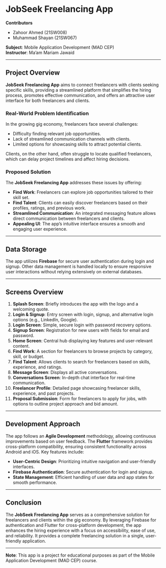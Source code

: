 # JobSeek Freelancing App

**Contributors**  
- Zahoor Ahmed (21SW008)  
- Muhammad Shayan (21SW067)

**Subject**: Mobile Application Development (MAD CEP)  
**Instructor**: Ma’am Mariam Jawaid    

---

## Project Overview

**JobSeek Freelancing App** aims to connect freelancers with clients seeking specific skills, providing a streamlined platform that simplifies the hiring process, promotes effective communication, and offers an attractive user interface for both freelancers and clients.

### Real-World Problem Identification
In the growing gig economy, freelancers face several challenges:
- Difficulty finding relevant job opportunities.
- Lack of streamlined communication channels with clients.
- Limited options for showcasing skills to attract potential clients.

Clients, on the other hand, often struggle to locate qualified freelancers, which can delay project timelines and affect hiring decisions.

### Proposed Solution
The **JobSeek Freelancing App** addresses these issues by offering:
- **Find Work**: Freelancers can explore job opportunities tailored to their skill set.
- **Find Talent**: Clients can easily discover freelancers based on their profiles, ratings, and previous work.
- **Streamlined Communication**: An integrated messaging feature allows direct communication between freelancers and clients.
- **Appealing UI**: The app’s intuitive interface ensures a smooth and engaging user experience.

---

## Data Storage
The app utilizes **Firebase** for secure user authentication during login and signup. Other data management is handled locally to ensure responsive user interactions without relying extensively on external databases.

---

## Screens Overview
1. **Splash Screen**: Briefly introduces the app with the logo and a welcoming quote.
2. **Login & Signup**: Entry screen with login, signup, and alternative login options (e.g., LinkedIn, Google).
3. **Login Screen**: Simple, secure login with password recovery options.
4. **Signup Screen**: Registration for new users with fields for email and password.
5. **Home Screen**: Central hub displaying key features and user-relevant content.
6. **Find Work**: A section for freelancers to browse projects by category, skill, or budget.
7. **Find Talent**: Allows clients to search for freelancers based on skills, experience, and ratings.
8. **Message Screen**: Displays all active conversations.
9. **Conversations Screen**: In-depth chat interface for real-time communication.
10. **Freelancer Profile**: Detailed page showcasing freelancer skills, experience, and past projects.
11. **Proposal Submission**: Form for freelancers to apply for jobs, with options to outline project approach and bid amount.

---

## Development Approach
The app follows an **Agile Development** methodology, allowing continuous improvements based on user feedback. The **Flutter** framework provides cross-platform compatibility, ensuring consistent functionality across Android and iOS. Key features include:
- **User-Centric Design**: Prioritizing intuitive navigation and user-friendly interfaces.
- **Firebase Authentication**: Secure authentication for login and signup.
- **State Management**: Efficient handling of user data and app states for smooth performance.

---

## Conclusion
The **JobSeek Freelancing App** serves as a comprehensive solution for freelancers and clients within the gig economy. By leveraging Firebase for authentication and Flutter for cross-platform development, the app enhances the hiring experience with a focus on accessibility, ease of use, and reliability. It provides a complete freelancing solution in a single, user-friendly application.

--- 

**Note**: This app is a project for educational purposes as part of the Mobile Application Development (MAD CEP) course.

